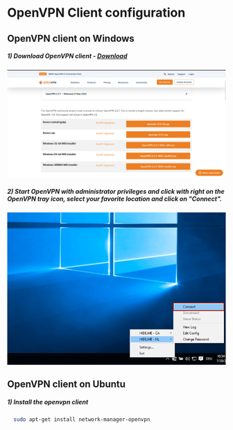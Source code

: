
# OpenVPN Client configuration

## OpenVPN client on Windows

#####  1) Download OpenVPN client - [Download](https://openvpn.net/community-downloads/)

####

![windows](https://github.com/jigarsoni17/documize-photos/blob/main/Screenshot%20from%202022-09-11%2018-56-09.png?raw=true)


#### 

#####  2) Start OpenVPN with administrator privileges and click with right 	on the OpenVPN tray icon, select your favorite location and 	click on "Connect".

####
![windows](https://github.com/jigarsoni17/documize-photos/blob/main/1.png?raw=true)

####

## OpenVPN client on Ubuntu

##### 1) Install the openvpn client

####

```bash
  sudo apt-get install network-manager-openvpn
```


    